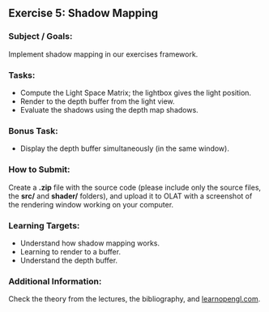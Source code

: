 ## Exercise 5: Shadow Mapping

### Subject / Goals:

Implement shadow mapping in our exercises framework.

### Tasks:

- Compute the Light Space Matrix; the lightbox gives the light position.
- Render to the depth buffer from the light view.
- Evaluate the shadows using the depth map shadows.

### Bonus Task:
- Display the depth buffer simultaneously (in the same window).

### How to Submit:

Create a **.zip** file with the source code (please include only the source files, the **src/** and **shader/** folders), and upload it to OLAT with a screenshot of the rendering window working on your computer.

### Learning Targets:

- Understand how shadow mapping works.
- Learning to render to a buffer.
- Understand the depth buffer.

### Additional Information:

Check the theory from the lectures, the bibliography, and [learnopengl.com](learnopengl.com).

